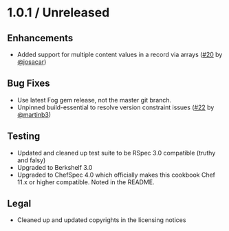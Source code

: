 # 1.0.1 / Unreleased

## Enhancements

* Added support for multiple content values in a record via arrays
  ([#20][] by [@josacar][])

## Bug Fixes

* Use latest Fog gem release, not the master git branch.
* Unpinned build-essential to resolve version constraint issues
  ([#22][] by [@martinb3][])

## Testing

* Updated and cleaned up test suite to be RSpec 3.0 compatible (truthy and falsy)
* Upgraded to Berkshelf 3.0
* Upgraded to ChefSpec 4.0 which officially makes this cookbook Chef 11.x or higher
  compatible. Noted in the README.

## Legal

* Cleaned up and updated copyrights in the licensing notices

[#22]: https://github.com/aetrion/chef-dnsimple/pull/22
[#20]: https://github.com/aetrion/chef-dnsimple/pull/20
[@martinb3]: https://github.com/martinb3
[@josacar]: https://github.com/josacar
